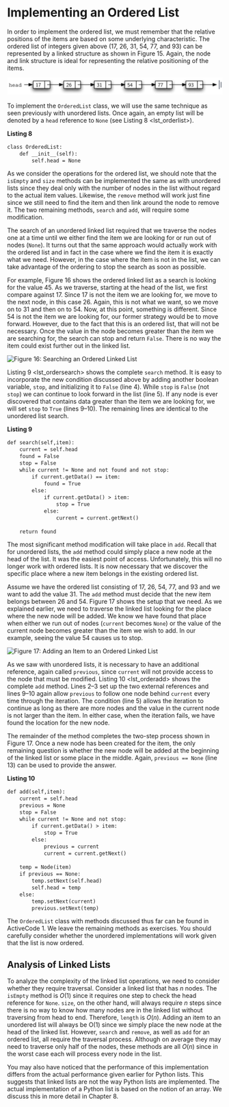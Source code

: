 Implementing an Ordered List
============================

In order to implement the ordered list, we must remember that the
relative positions of the items are based on some underlying
characteristic. The ordered list of integers given above (17, 26, 31,
54, 77, and 93) can be represented by a linked structure as shown in
Figure 15. Again, the node and link structure
is ideal for representing the relative positioning of the items.

![Figure 15: An Ordered Linked List](Figures/orderlinkedlist.png)

To implement the `OrderedList` class, we will use the same technique as
seen previously with unordered lists. Once again, an empty list will be
denoted by a `head` reference to `None` (see
Listing 8 &lt;lst\_orderlist&gt;).

**Listing 8**

    class OrderedList:
        def __init__(self):
            self.head = None

As we consider the operations for the ordered list, we should note that
the `isEmpty` and `size` methods can be implemented the same as with
unordered lists since they deal only with the number of nodes in the
list without regard to the actual item values. Likewise, the `remove`
method will work just fine since we still need to find the item and then
link around the node to remove it. The two remaining methods, `search`
and `add`, will require some modification.

The search of an unordered linked list required that we traverse the
nodes one at a time until we either find the item we are looking for or
run out of nodes (`None`). It turns out that the same approach would
actually work with the ordered list and in fact in the case where we
find the item it is exactly what we need. However, in the case where the
item is not in the list, we can take advantage of the ordering to stop
the search as soon as possible.

For example, Figure 16 shows the ordered linked
list as a search is looking for the value 45. As we traverse, starting
at the head of the list, we first compare against 17. Since 17 is not
the item we are looking for, we move to the next node, in this case 26.
Again, this is not what we want, so we move on to 31 and then on to 54.
Now, at this point, something is different. Since 54 is not the item we
are looking for, our former strategy would be to move forward. However,
due to the fact that this is an ordered list, that will not be
necessary. Once the value in the node becomes greater than the item we
are searching for, the search can stop and return `False`. There is no
way the item could exist further out in the linked list.

![Figure 16: Searching an Ordered Linked
List](Figures/orderedsearch.png)

Listing 9 &lt;lst\_ordersearch&gt; shows the complete `search` method.
It is easy to incorporate the new condition discussed above by adding
another boolean variable, `stop`, and initializing it to `False` (line
4). While `stop` is `False` (not `stop`) we can continue to look forward
in the list (line 5). If any node is ever discovered that contains data
greater than the item we are looking for, we will set `stop` to `True`
(lines 9–10). The remaining lines are identical to the unordered list
search.

**Listing 9**

    def search(self,item):
        current = self.head
        found = False
        stop = False
        while current != None and not found and not stop:
            if current.getData() == item:
                found = True
            else:
                if current.getData() > item:
                    stop = True
                else:
                    current = current.getNext()

        return found

The most significant method modification will take place in `add`.
Recall that for unordered lists, the `add` method could simply place a
new node at the head of the list. It was the easiest point of access.
Unfortunately, this will no longer work with ordered lists. It is now
necessary that we discover the specific place where a new item belongs
in the existing ordered list.

Assume we have the ordered list consisting of 17, 26, 54, 77, and 93 and
we want to add the value 31. The `add` method must decide that the new
item belongs between 26 and 54. Figure 17 shows
the setup that we need. As we explained earlier, we need to traverse the
linked list looking for the place where the new node will be added. We
know we have found that place when either we run out of nodes (`current`
becomes `None`) or the value of the current node becomes greater than
the item we wish to add. In our example, seeing the value 54 causes us
to stop.

![Figure 17: Adding an Item to an Ordered Linked
List](Figures/linkedlistinsert.png)

As we saw with unordered lists, it is necessary to have an additional
reference, again called `previous`, since `current` will not provide
access to the node that must be modified.
Listing 10 &lt;lst\_orderadd&gt; shows the complete `add` method. Lines
2–3 set up the two external references and lines 9–10 again allow
`previous` to follow one node behind `current` every time through the
iteration. The condition (line 5) allows the iteration to continue as
long as there are more nodes and the value in the current node is not
larger than the item. In either case, when the iteration fails, we have
found the location for the new node.

The remainder of the method completes the two-step process shown in
Figure 17. Once a new node has been created for
the item, the only remaining question is whether the new node will be
added at the beginning of the linked list or some place in the middle.
Again, `previous == None` (line 13) can be used to provide the answer.

**Listing 10**

    def add(self,item):
        current = self.head
        previous = None
        stop = False
        while current != None and not stop:
            if current.getData() > item:
                stop = True
            else:
                previous = current
                current = current.getNext()

        temp = Node(item)
        if previous == None:
            temp.setNext(self.head)
            self.head = temp
        else:
            temp.setNext(current)
            previous.setNext(temp)

The `OrderedList` class with methods discussed thus far can be found in
ActiveCode 1. We leave the remaining methods as exercises. You should
carefully consider whether the unordered implementations will work given
that the list is now ordered.

Analysis of Linked Lists
------------------------

To analyze the complexity of the linked list operations, we need to
consider whether they require traversal. Consider a linked list that has
*n* nodes. The `isEmpty` method is $O(1)$ since it requires one step to
check the head reference for `None`. `size`, on the other hand, will
always require *n* steps since there is no way to know how many nodes
are in the linked list without traversing from head to end. Therefore,
`length` is $O(n)$. Adding an item to an unordered list will always be
O(1) since we simply place the new node at the head of the linked list.
However, `search` and `remove`, as well as `add` for an ordered list,
all require the traversal process. Although on average they may need to
traverse only half of the nodes, these methods are all $O(n)$ since in
the worst case each will process every node in the list.

You may also have noticed that the performance of this implementation
differs from the actual performance given earlier for Python lists. This
suggests that linked lists are not the way Python lists are implemented.
The actual implementation of a Python list is based on the notion of an
array. We discuss this in more detail in Chapter 8.
